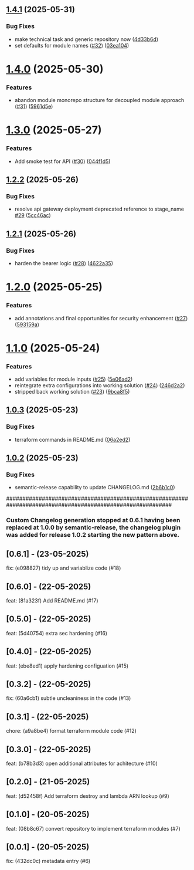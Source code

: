 ## [1.4.1](https://github.com/GrabAByte/terraform-control-aws-api-lambda-trigger-to-s3/compare/v1.4.0...v1.4.1) (2025-05-31)


### Bug Fixes

* make technical task and generic repository now ([4d33b6d](https://github.com/GrabAByte/terraform-control-aws-api-lambda-trigger-to-s3/commit/4d33b6d279c974774acab58ffc1d7f7542865e5d))
* set defaults for module names ([#32](https://github.com/GrabAByte/terraform-control-aws-api-lambda-trigger-to-s3/issues/32)) ([03ea104](https://github.com/GrabAByte/terraform-control-aws-api-lambda-trigger-to-s3/commit/03ea104978de016d6352226e7a60f0727bc81c78))

# [1.4.0](https://github.com/GrabAByte/terraform-aws-convertr-demo/compare/v1.3.0...v1.4.0) (2025-05-30)


### Features

* abandon module monorepo structure for decoupled module approach ([#31](https://github.com/GrabAByte/terraform-aws-convertr-demo/issues/31)) ([5961d5e](https://github.com/GrabAByte/terraform-aws-convertr-demo/commit/5961d5edbcf8449b0c53adb09d7d13c89eb253f3))

# [1.3.0](https://github.com/GrabAByte/terraform-aws-convertr-demo/compare/v1.2.2...v1.3.0) (2025-05-27)


### Features

* Add smoke test for API ([#30](https://github.com/GrabAByte/terraform-aws-convertr-demo/issues/30)) ([044f1d5](https://github.com/GrabAByte/terraform-aws-convertr-demo/commit/044f1d56f926e2dc90c4b9c8fa1a1ab5a40315dd))

## [1.2.2](https://github.com/GrabAByte/terraform-aws-convertr-demo/compare/v1.2.1...v1.2.2) (2025-05-26)


### Bug Fixes

* resolve api gateway deployment deprecated reference to stage_name [#29](https://github.com/GrabAByte/terraform-aws-convertr-demo/issues/29) ([5cc46ac](https://github.com/GrabAByte/terraform-aws-convertr-demo/commit/5cc46ac6b87a318a6889fa6f17957558e1fea290))

## [1.2.1](https://github.com/GrabAByte/terraform-aws-convertr-demo/compare/v1.2.0...v1.2.1) (2025-05-26)


### Bug Fixes

* harden the bearer logic ([#28](https://github.com/GrabAByte/terraform-aws-convertr-demo/issues/28)) ([4622a35](https://github.com/GrabAByte/terraform-aws-convertr-demo/commit/4622a3593d24f2e1e3cde4d216cd8e74fd6c4c95))

# [1.2.0](https://github.com/GrabAByte/terraform-aws-convertr-demo/compare/v1.1.0...v1.2.0) (2025-05-25)


### Features

* add annotations and final opportunities for security enhancement ([#27](https://github.com/GrabAByte/terraform-aws-convertr-demo/issues/27)) ([593159a](https://github.com/GrabAByte/terraform-aws-convertr-demo/commit/593159a0effe41a825347c3ce99feff998e52c93))

# [1.1.0](https://github.com/GrabAByte/terraform-aws-convertr-demo/compare/v1.0.3...v1.1.0) (2025-05-24)


### Features

* add variables for module inputs ([#25](https://github.com/GrabAByte/terraform-aws-convertr-demo/issues/25)) ([5e06ad2](https://github.com/GrabAByte/terraform-aws-convertr-demo/commit/5e06ad2c5592888aedd30f8bf37375ac9560ac62))
* reintegrate extra configurations into working solution ([#24](https://github.com/GrabAByte/terraform-aws-convertr-demo/issues/24)) ([246d2a2](https://github.com/GrabAByte/terraform-aws-convertr-demo/commit/246d2a2763f425f86102c783849ae8555301885b))
* stripped back working solution ([#23](https://github.com/GrabAByte/terraform-aws-convertr-demo/issues/23)) ([9bca8f5](https://github.com/GrabAByte/terraform-aws-convertr-demo/commit/9bca8f55c894488f9b304d8c5c337635af9f2c9c))

## [1.0.3](https://github.com/GrabAByte/terraform-aws-convertr-demo/compare/v1.0.2...v1.0.3) (2025-05-23)


### Bug Fixes

* terraform commands in README.md ([06a2ed2](https://github.com/GrabAByte/terraform-aws-convertr-demo/commit/06a2ed2e618bd700fd195c9c27af5ee1b476af83))

## [1.0.2](https://github.com/GrabAByte/terraform-aws-convertr-demo/compare/v1.0.1...v1.0.2) (2025-05-23)


### Bug Fixes

* semantic-release capability to update CHANGELOG.md ([2b6b1c0](https://github.com/GrabAByte/terraform-aws-convertr-demo/commit/2b6b1c04664d725717622da44595d7b8ef5cfc0b))

###########################################################################################################

### Custom Changelog generation stopped at 0.6.1 having been replaced at 1.0.0 by semantic-release, the changelog plugin was added for release 1.0.2 starting the new pattern above.

## [0.6.1] - (23-05-2025)
fix: (e098827) tidy up and variablize code (#18)

## [0.6.0] - (22-05-2025)
feat: (81a323f) Add README.md (#17)

## [0.5.0] - (22-05-2025)
feat: (5d40754) extra sec hardening (#16)

## [0.4.0] - (22-05-2025)
feat: (ebe8ed1) apply hardening configuation (#15)

## [0.3.2] - (22-05-2025)
fix: (60a6cb1) subtle uncleaniness in the code (#13)

## [0.3.1] - (22-05-2025)
chore: (a9a8be4) format terraform module code (#12)

## [0.3.0] - (22-05-2025)
feat: (b78b3d3) open additional attributes for achitecture (#10)

## [0.2.0] - (21-05-2025)
feat: (d52458f) Add terraform destroy and lambda ARN lookup (#9)

## [0.1.0] - (20-05-2025)
feat: (08b8c67) convert repository to implement terraform modules (#7)

## [0.0.1] - (20-05-2025)
fix: (432dc0c) metadata entry (#6)

